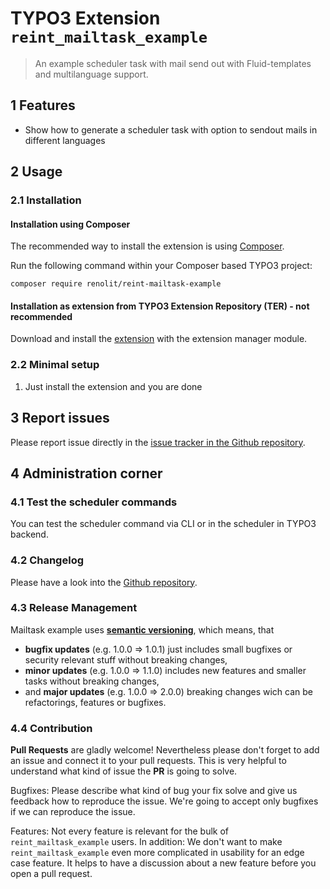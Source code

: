 # TYPO3 Extension `reint_mailtask_example`

> An example scheduler task with mail send out with Fluid-templates and multilanguage support.

## 1 Features

* Show how to generate a scheduler task with option to sendout mails in different languages

## 2 Usage

### 2.1 Installation

#### Installation using Composer

The recommended way to install the extension is using [Composer][1].

Run the following command within your Composer based TYPO3 project:

```
composer require renolit/reint-mailtask-example
```

#### Installation as extension from TYPO3 Extension Repository (TER) - not recommended

Download and install the [extension][2] with the extension manager module.

### 2.2 Minimal setup

1) Just install the extension and you are done

## 3 Report issues

Please report issue directly in the [issue tracker in the Github repository][3].

## 4 Administration corner

### 4.1 Test the scheduler commands

You can test the scheduler command via CLI or in the scheduler in TYPO3 backend.

### 4.2 Changelog

Please have a look into the [Github repository][3].

### 4.3 Release Management

Mailtask example uses [**semantic versioning**][4], which means, that
* **bugfix updates** (e.g. 1.0.0 => 1.0.1) just includes small bugfixes or security relevant stuff without breaking changes,
* **minor updates** (e.g. 1.0.0 => 1.1.0) includes new features and smaller tasks without breaking changes,
* and **major updates** (e.g. 1.0.0 => 2.0.0) breaking changes wich can be refactorings, features or bugfixes.

### 4.4 Contribution

**Pull Requests** are gladly welcome! Nevertheless please don't forget to add an issue and connect it to your pull requests.
This is very helpful to understand what kind of issue the **PR** is going to solve.

Bugfixes: Please describe what kind of bug your fix solve and give us feedback how to reproduce the issue. We're going
to accept only bugfixes if we can reproduce the issue.

Features: Not every feature is relevant for the bulk of `reint_mailtask_example` users. In addition: We don't want to make `reint_mailtask_example`
even more complicated in usability for an edge case feature. It helps to have a discussion about a new feature before you open a pull request.


[1]: https://getcomposer.org/
[2]: https://extensions.typo3.org/extension/reint_mailtask_example/
[3]: https://github.com/Kephson/reint_mailtask_example
[4]: https://semver.org/
